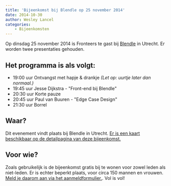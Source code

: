 ```yaml
---
title: 'Bijeenkomst bij Blendle op 25 november 2014'
date: 2014-10-30
author: Wesley Lancel
categories:
    - Bijeenkomsten
---
```


Op dinsdag 25 november 2014 is Fronteers te gast bij [Blendle](http://www.blendle.nl) in Utrecht. Er worden twee presentaties gehouden.

## Het programma is als volgt:

-   19:00 uur Ontvangst met hapje & drankje _(Let op: uurtje later dan normaal.)_
-   19:45 uur Jesse Dijkstra - "Front-end bij Blendle"
-   20:30 uur Korte pauze
-   20:45 uur Paul van Buuren - "Edge Case Design"
-   21:30 uur Borrel

## Waar?

Dit evenement vindt plaats bij Blendle in Utrecht. [Er is een kaart beschikbaar op de detailpagina van deze bijeenkomst.](/bijeenkomsten/2014/blendle)

## Voor wie?

Zoals gebruikelijk is de bijeenkomst gratis bij te wonen voor zowel leden als niet-leden. Er is echter beperkt plaats, voor circa 150 mannen en vrouwen. [Meld je daarom aan via het aanmeldformulier.](/bijeenkomsten/2014/blendle). Vol is vol!
